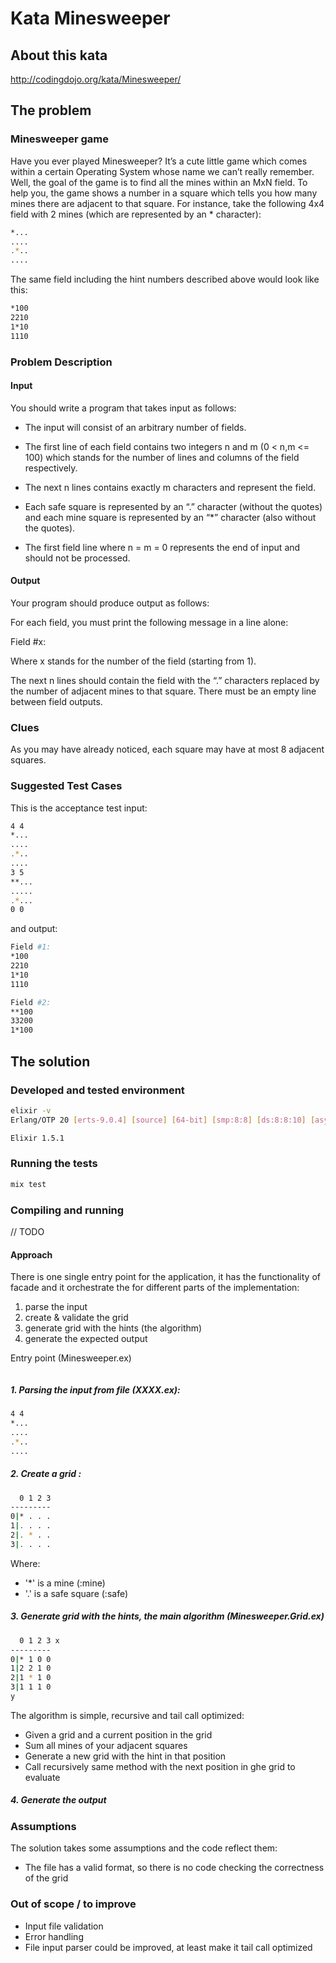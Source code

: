 # Kata Minesweeper

## About this kata

http://codingdojo.org/kata/Minesweeper/

## The problem

### Minesweeper game

Have you ever played Minesweeper? It’s a cute little game which comes within a certain Operating System whose name we can’t really remember. 
Well, the goal of the game is to find all the mines within an MxN field. 
To help you, the game shows a number in a square which tells you how many mines there are adjacent to that square. 
For instance, take the following 4x4 field with 2 mines (which are represented by an * character):
```bash
*...
....
.*..
....
```
The same field including the hint numbers described above would look like this:
```bash
*100
2210
1*10
1110
```

### Problem Description

#### Input

You should write a program that takes input as follows:

- The input will consist of an arbitrary number of fields. 

- The first line of each field contains two integers n and m (0 < n,m <= 100) which stands for the number of lines and 
columns of the field respectively. 

- The next n lines contains exactly m characters and represent the field. 

- Each safe square is represented by an “.” character (without the quotes) and each mine square is represented 
by an “*” character (also without the quotes). 

- The first field line where n = m = 0 represents the end of input and should not be processed.

#### Output

Your program should produce output as follows:

For each field, you must print the following message in a line alone:

Field #x:

Where x stands for the number of the field (starting from 1). 

The next n lines should contain the field with the “.” characters replaced by the number of adjacent mines to that square. 
There must be an empty line between field outputs.

### Clues

As you may have already noticed, each square may have at most 8 adjacent squares.

### Suggested Test Cases

This is the acceptance test input:
```bash
4 4
*...
....
.*..
....
3 5
**...
.....
.*...
0 0
```
and output:
```bash
Field #1:
*100
2210
1*10
1110

Field #2:
**100
33200
1*100
```

## The solution

### Developed and tested environment
```bash
elixir -v
Erlang/OTP 20 [erts-9.0.4] [source] [64-bit] [smp:8:8] [ds:8:8:10] [async-threads:10] [hipe] [kernel-poll:false] [dtrace]

Elixir 1.5.1

```
### Running the tests
```bash
mix test
```

### Compiling and running

// TODO

#### Approach

There is one single entry point for the application, it has the functionality of facade and it orchestrate the
for different parts of the implementation:

1. parse the input
2. create & validate the grid
3. generate grid with the hints (the algorithm)
4. generate the expected output


Entry point (Minesweeper.ex)

```bash

```

##### 1. Parsing the input from file (XXXX.ex):

```bash
4 4
*...
....
.*..
....
```

##### 2. Create a grid :

```bash
  0 1 2 3
---------
0|* . . .
1|. . . . 
2|. * . .
3|. . . .
```
Where:
- '*' is a mine (:mine)
- '.' is a safe square (:safe)


##### 3. Generate grid with the hints, the main algorithm  (Minesweeper.Grid.ex)

```bash
  0 1 2 3 x
---------
0|* 1 0 0 
1|2 2 1 0  
2|1 * 1 0 
3|1 1 1 0 
y
```

The algorithm is simple, recursive and tail call optimized:

- Given a grid and a current position in the grid
- Sum all mines of your adjacent squares
- Generate a new grid with the hint in that position
- Call recursively same method with the next position in ghe grid to evaluate


##### 4. Generate the output

### Assumptions

The solution takes some assumptions and the code reflect them:

- The file has a valid format, so there is no code checking the correctness of the grid

### Out of scope / to improve

- Input file validation
- Error handling
- File input parser could be improved, at least make it tail call optimized